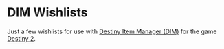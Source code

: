 # DIM Wishlists

Just a few wishlists for use with [Destiny Item Manager (DIM)](https://destinyitemmanager.com/) for the game [Destiny 2](https://www.bungie.net/7/en/Destiny).

